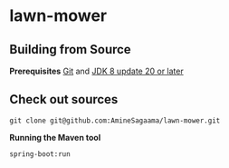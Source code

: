 # lawn-mower
## Building from Source

**Prerequisites**
[Git](https://help.github.com/articles/set-up-git/) and [JDK 8 update 20 or later](http://www.oracle.com/technetwork/java/javase/downloads/index.html)
## Check out sources
`git clone git@github.com:AmineSagaama/lawn-mower.git`

**Running the Maven tool**

`spring-boot:run`
